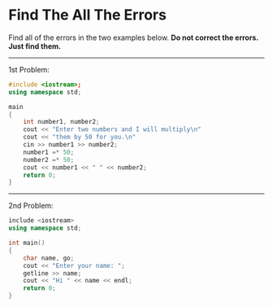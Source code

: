 # Find The All The Errors

Find all of the errors in the two examples below.
**Do not correct the errors. Just find them.**

---

1st Problem:
```c++
#include <iostream>;
using namespace std;

main
{
	int number1, number2;
	cout << "Enter two numbers and I will multiply\n"
	cout << "them by 50 for you.\n"
	cin >> number1 >> number2;
	number1 =* 50;
	number2 =* 50;
	cout << number1 << " " << number2;
	return 0;
}
```

<!-- 1st Problem Solution:
```c++
#include <iostream>; // 1
using namespace std;

main // 2
{
	int number1, number2;
	cout << "Enter two numbers and I will multiply\n" // 3
	cout << "them by 50 for you.\n"	// 4
	cin >> number1 >> number2;
	number1 =* 50; //5
	number2 =* 50; //6
	cout << number1 << " " << number2;
	return 0;
}
``` -->

---

2nd Problem:
```c++
include <iostream>
using namespace std;

int main()
{
	char name, go;
	cout << "Enter your name: ";
	getline >> name;
	cout << "Hi " << name << endl;
	return 0;
}
```

<!-- 2nd Problem Solution:
```c++
include <iostream> // 1
using namespace std;

int main()
{
	char name, go; // 2
	cout << "Enter your name: " // 3
	getline >> name;	// 4
	cout << "Hi " << name << endl;
	return 0;
}
``` -->
